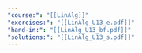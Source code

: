 ```yaml
---
"course:": "[[LinAlg]]"
"exercises:": "[[LinAlg_U13_e.pdf]]"
"hand-in:": "[[LinAlg_U13_bf.pdf]]"
"solutions:": "[[LinAlg_U13_s.pdf]]"
---
```

